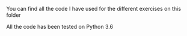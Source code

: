 You can find all the code I have used for the different exercises on this folder

All the code has been tested on Python 3.6
